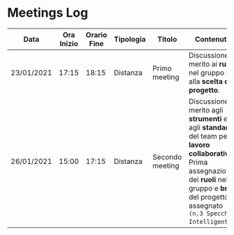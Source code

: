 # Meetings Log

| Data       | Ora Inizio | Orario Fine | Tipologia | Titolo          | Contenuto                                                                                                                                                                                                            |
| ---------- | ---------- | ----------- | --------- | --------------- | -------------------------------------------------------------------------------------------------------------------------------------------------------------------------------------------------------------------- |
| 23/01/2021 | 17:15      | 18:15       | Distanza  | Primo meeting   | Discussione in merito ai __ruoli__ nel gruppo e alla __scelta del progetto__.                                                                                                                                        |
| 26/01/2021 | 15:00      | 17:15       | Distanza  | Secondo meeting | Discussione in merito agli __strumenti__ e agli __standard__ del team per il __lavoro collaborativo.__ Prima assegnazione dei __ruoli__ nel gruppo e __brief__ del progetto assegnato `(n.3 Specchio Intelligente)`. |
